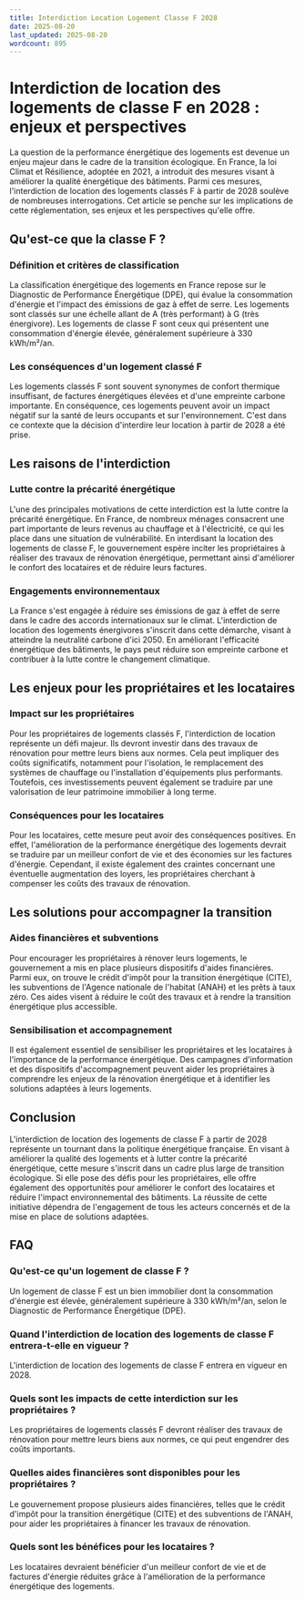 ```yaml
---
title: Interdiction Location Logement Classe F 2028
date: 2025-08-20
last_updated: 2025-08-20
wordcount: 895
---
```


# Interdiction de location des logements de classe F en 2028 : enjeux et perspectives

La question de la performance énergétique des logements est devenue un enjeu majeur dans le cadre de la transition écologique. En France, la loi Climat et Résilience, adoptée en 2021, a introduit des mesures visant à améliorer la qualité énergétique des bâtiments. Parmi ces mesures, l'interdiction de location des logements classés F à partir de 2028 soulève de nombreuses interrogations. Cet article se penche sur les implications de cette réglementation, ses enjeux et les perspectives qu'elle offre.

## Qu'est-ce que la classe F ?

### Définition et critères de classification

La classification énergétique des logements en France repose sur le Diagnostic de Performance Énergétique (DPE), qui évalue la consommation d'énergie et l'impact des émissions de gaz à effet de serre. Les logements sont classés sur une échelle allant de A (très performant) à G (très énergivore). Les logements de classe F sont ceux qui présentent une consommation d'énergie élevée, généralement supérieure à 330 kWh/m²/an.

### Les conséquences d'un logement classé F

Les logements classés F sont souvent synonymes de confort thermique insuffisant, de factures énergétiques élevées et d'une empreinte carbone importante. En conséquence, ces logements peuvent avoir un impact négatif sur la santé de leurs occupants et sur l'environnement. C'est dans ce contexte que la décision d'interdire leur location à partir de 2028 a été prise.

## Les raisons de l'interdiction

### Lutte contre la précarité énergétique

L'une des principales motivations de cette interdiction est la lutte contre la précarité énergétique. En France, de nombreux ménages consacrent une part importante de leurs revenus au chauffage et à l'électricité, ce qui les place dans une situation de vulnérabilité. En interdisant la location des logements de classe F, le gouvernement espère inciter les propriétaires à réaliser des travaux de rénovation énergétique, permettant ainsi d'améliorer le confort des locataires et de réduire leurs factures.

### Engagements environnementaux

La France s'est engagée à réduire ses émissions de gaz à effet de serre dans le cadre des accords internationaux sur le climat. L'interdiction de location des logements énergivores s'inscrit dans cette démarche, visant à atteindre la neutralité carbone d'ici 2050. En améliorant l'efficacité énergétique des bâtiments, le pays peut réduire son empreinte carbone et contribuer à la lutte contre le changement climatique.

## Les enjeux pour les propriétaires et les locataires

### Impact sur les propriétaires

Pour les propriétaires de logements classés F, l'interdiction de location représente un défi majeur. Ils devront investir dans des travaux de rénovation pour mettre leurs biens aux normes. Cela peut impliquer des coûts significatifs, notamment pour l'isolation, le remplacement des systèmes de chauffage ou l'installation d'équipements plus performants. Toutefois, ces investissements peuvent également se traduire par une valorisation de leur patrimoine immobilier à long terme.

### Conséquences pour les locataires

Pour les locataires, cette mesure peut avoir des conséquences positives. En effet, l'amélioration de la performance énergétique des logements devrait se traduire par un meilleur confort de vie et des économies sur les factures d'énergie. Cependant, il existe également des craintes concernant une éventuelle augmentation des loyers, les propriétaires cherchant à compenser les coûts des travaux de rénovation.

## Les solutions pour accompagner la transition

### Aides financières et subventions

Pour encourager les propriétaires à rénover leurs logements, le gouvernement a mis en place plusieurs dispositifs d'aides financières. Parmi eux, on trouve le crédit d'impôt pour la transition énergétique (CITE), les subventions de l'Agence nationale de l'habitat (ANAH) et les prêts à taux zéro. Ces aides visent à réduire le coût des travaux et à rendre la transition énergétique plus accessible.

### Sensibilisation et accompagnement

Il est également essentiel de sensibiliser les propriétaires et les locataires à l'importance de la performance énergétique. Des campagnes d'information et des dispositifs d'accompagnement peuvent aider les propriétaires à comprendre les enjeux de la rénovation énergétique et à identifier les solutions adaptées à leurs logements.

## Conclusion

L'interdiction de location des logements de classe F à partir de 2028 représente un tournant dans la politique énergétique française. En visant à améliorer la qualité des logements et à lutter contre la précarité énergétique, cette mesure s'inscrit dans un cadre plus large de transition écologique. Si elle pose des défis pour les propriétaires, elle offre également des opportunités pour améliorer le confort des locataires et réduire l'impact environnemental des bâtiments. La réussite de cette initiative dépendra de l'engagement de tous les acteurs concernés et de la mise en place de solutions adaptées.

## FAQ

### Qu'est-ce qu'un logement de classe F ?

Un logement de classe F est un bien immobilier dont la consommation d'énergie est élevée, généralement supérieure à 330 kWh/m²/an, selon le Diagnostic de Performance Énergétique (DPE).

### Quand l'interdiction de location des logements de classe F entrera-t-elle en vigueur ?

L'interdiction de location des logements de classe F entrera en vigueur en 2028.

### Quels sont les impacts de cette interdiction sur les propriétaires ?

Les propriétaires de logements classés F devront réaliser des travaux de rénovation pour mettre leurs biens aux normes, ce qui peut engendrer des coûts importants.

### Quelles aides financières sont disponibles pour les propriétaires ?

Le gouvernement propose plusieurs aides financières, telles que le crédit d'impôt pour la transition énergétique (CITE) et des subventions de l'ANAH, pour aider les propriétaires à financer les travaux de rénovation.

### Quels sont les bénéfices pour les locataires ?

Les locataires devraient bénéficier d'un meilleur confort de vie et de factures d'énergie réduites grâce à l'amélioration de la performance énergétique des logements.